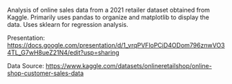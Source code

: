 Analysis of online sales data from a 2021 retailer dataset obtained from Kaggle. Primarily uses pandas to organize and matplotlib to display the data. Uses sklearn for regression analysis.

Presentation: https://docs.google.com/presentation/d/1_vrqPVFloPCiD4ODom796znwVO34TL_G7wH8ueZ21N4/edit?usp=sharing

Data Source: https://www.kaggle.com/datasets/onlineretailshop/online-shop-customer-sales-data
